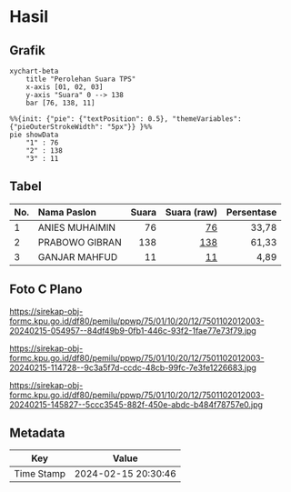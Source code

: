 # Hasil

## Grafik

```mermaid
xychart-beta
    title "Perolehan Suara TPS"
    x-axis [01, 02, 03]
    y-axis "Suara" 0 --> 138
    bar [76, 138, 11]
```

```mermaid
%%{init: {"pie": {"textPosition": 0.5}, "themeVariables": {"pieOuterStrokeWidth": "5px"}} }%%
pie showData
    "1" : 76
    "2" : 138
    "3" : 11
```

## Tabel

| No. | Nama Paslon    | Suara | Suara (raw) | Persentase |
|:--- |:-------------- | -----:| -----------:| ----------:|
| 1   | ANIES MUHAIMIN | 76    | [76][p-1]   | 33,78      |
| 2   | PRABOWO GIBRAN | 138   | [138][p-2]  | 61,33      |
| 3   | GANJAR MAHFUD  | 11    | [11][p-3]   | 4,89       |


[p-1]: https://github.com/gigit-pemilu/pemilu-2024-75-gorontalo/blob/main/pilpres/hitung-suara/sub/75-gorontalo/sub/01-gorontalo/sub/10-telaga-biru/sub/2012-tinelo/sub/003-tps/sub/paslon-1.txt
[p-2]: https://github.com/gigit-pemilu/pemilu-2024-75-gorontalo/blob/main/pilpres/hitung-suara/sub/75-gorontalo/sub/01-gorontalo/sub/10-telaga-biru/sub/2012-tinelo/sub/003-tps/sub/paslon-2.txt
[p-3]: https://github.com/gigit-pemilu/pemilu-2024-75-gorontalo/blob/main/pilpres/hitung-suara/sub/75-gorontalo/sub/01-gorontalo/sub/10-telaga-biru/sub/2012-tinelo/sub/003-tps/sub/paslon-3.txt

## Foto C Plano

https://sirekap-obj-formc.kpu.go.id/df80/pemilu/ppwp/75/01/10/20/12/7501102012003-20240215-054957--84df49b9-0fb1-446c-93f2-1fae77e73f79.jpg

https://sirekap-obj-formc.kpu.go.id/df80/pemilu/ppwp/75/01/10/20/12/7501102012003-20240215-114728--9c3a5f7d-ccdc-48cb-99fc-7e3fe1226683.jpg

https://sirekap-obj-formc.kpu.go.id/df80/pemilu/ppwp/75/01/10/20/12/7501102012003-20240215-145827--5ccc3545-882f-450e-abdc-b484f78757e0.jpg


## Metadata

| Key        | Value               |
| ---------- | ------------------- |
| Time Stamp | 2024-02-15 20:30:46 |



